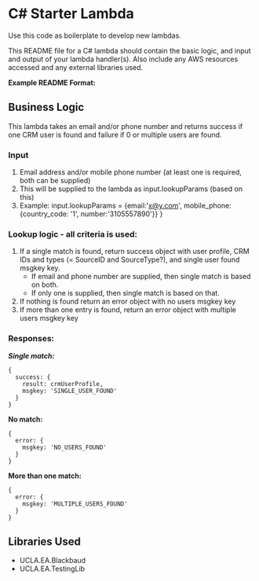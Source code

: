 # C# Starter Lambda 

Use this code as boilerplate to develop new lambdas. 

This README file for a C# lambda should contain the basic logic, and input and output of your lambda handler(s). Also include any AWS resources accessed and any external libraries used. 

**Example README Format:**

## Business Logic
This lambda takes an email and/or phone number and returns success if one CRM user is found and failure if 0 or multiple users are found.

### Input
1. Email address and/or mobile phone number (at least one is required, both can be supplied)
2. This will be supplied to the lambda as input.lookupParams  (based on this)
3. Example: input.lookupParams = {email:'x@y.com', mobile_phone: {country_code: '1', number:'3105557890'}} }

### Lookup logic - all criteria is used:
1. If a single match is found, return success object with user profile, CRM IDs and types (= SourceID and SourceType?), and single user found msgkey key.
    * If email and phone number are supplied, then single match is based on both.
    * If only one is supplied, then single match is based on that.
2. If nothing is found return an error object with no users msgkey key
3. If more than one entry is found, return an error object with multiple users msgkey key

### Responses:
***Single match:*** 
```
{ 
  success: { 
    result: crmUserProfile, 
    msgkey: 'SINGLE_USER_FOUND' 
  }
}
```
**No match:** 
```
{ 
  error: {
    msgkey: 'NO_USERS_FOUND' 
  } 
}
```
**More than one match:**
```
{ 
  error: {
    msgkey: 'MULTIPLE_USERS_FOUND' 
  } 
}
```

## Libraries Used
* UCLA.EA.Blackbaud
* UCLA.EA.TestingLib

